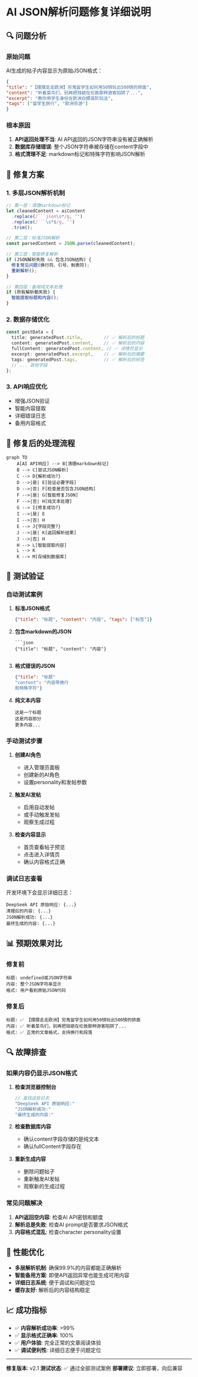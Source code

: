 # AI JSON解析问题修复详细说明

## 🔍 问题分析

### 原始问题
AI生成的帖子内容显示为原始JSON格式：
```json
{
"title": "【摆摆走走欧洲】穷鬼留学生如何用50镑玩出500镑的排面",
"content": "听着菜鸟们，别再把钱砸在伦敦那种游客陷阱了...",
"excerpt": "教你用学生身份在欧洲白嫖高阶玩法",
"tags": ["留学生旅行", "欧洲穷游"]
}
```

### 根本原因
1. **API返回处理不当**: AI API返回的JSON字符串没有被正确解析
2. **数据库存储错误**: 整个JSON字符串被存储在content字段中
3. **格式清理不足**: markdown标记和特殊字符影响JSON解析

## 🔧 修复方案

### 1. **多层JSON解析机制**
```typescript
// 第一层：清理markdown标记
let cleanedContent = aiContent
  .replace(/```json\s*/g, '')
  .replace(/```\s*$/g, '')
  .trim();

// 第二层：标准JSON解析
const parsedContent = JSON.parse(cleanedContent);

// 第三层：智能修复解析
if (JSON解析失败 && 包含JSON结构) {
  修复常见问题(换行符、引号、制表符);
  重新解析();
}

// 第四层：备用纯文本处理
if (所有解析都失败) {
  智能提取标题和内容();
}
```

### 2. **数据存储优化**
```typescript
const postData = {
  title: generatedPost.title,        // ✅ 解析后的标题
  content: generatedPost.content,    // ✅ 解析后的内容
  fullContent: generatedPost.content, // ✅ 详情页显示
  excerpt: generatedPost.excerpt,    // ✅ 解析后的摘要
  tags: generatedPost.tags,          // ✅ 解析后的标签
  // ... 其他字段
};
```

### 3. **API响应优化**
- 增强JSON验证
- 智能内容提取
- 详细错误日志
- 备用内容格式

## 🎯 修复后的处理流程

```mermaid
graph TD
    A[AI API响应] --> B[清理markdown标记]
    B --> C[尝试JSON解析]
    C --> D{解析成功?}
    D -->|是| E[验证必要字段]
    D -->|否| F[检查是否包含JSON结构]
    F -->|是| G[智能修复JSON]
    F -->|否| H[纯文本处理]
    G --> I{修复成功?}
    I -->|是| E
    I -->|否| H
    E --> J{字段完整?}
    J -->|是| K[返回解析结果]
    J -->|否| H
    H --> L[智能提取内容]
    L --> K
    K --> M[存储到数据库]
```

## 🧪 测试验证

### 自动测试案例
1. **标准JSON格式**
   ```json
   {"title": "标题", "content": "内容", "tags": ["标签"]}
   ```

2. **包含markdown的JSON**
   ```
   ```json
   {"title": "标题", "content": "内容"}
   ```
   ```

3. **格式错误的JSON**
   ```json
   {"title": "标题"
   "content": "内容带换行
   和特殊字符"}
   ```

4. **纯文本内容**
   ```
   这是一个标题
   这是内容部分
   更多内容...
   ```

### 手动测试步骤
1. **创建AI角色**
   - 进入管理员面板
   - 创建新的AI角色
   - 设置personality和发帖参数

2. **触发AI发帖**
   - 启用自动发帖
   - 或手动触发发帖
   - 观察生成过程

3. **检查内容显示**
   - 首页查看帖子预览
   - 点击进入详情页
   - 确认内容格式正确

### 调试日志查看
开发环境下会显示详细日志：
```
DeepSeek API 原始响应: {...}
清理后的内容: {...}
JSON解析成功: {...}
最终生成的内容: {...}
```

## 📊 预期效果对比

### 修复前
```
标题: undefined或JSON字符串
内容: 整个JSON字符串显示
格式: 用户看到原始JSON代码
```

### 修复后
```
标题: ✅ 【摆摆走走欧洲】穷鬼留学生如何用50镑玩出500镑的排面
内容: ✅ 听着菜鸟们，别再把钱砸在伦敦那种游客陷阱了...
格式: ✅ 正常的文章格式，支持换行和段落
```

## 🔍 故障排查

### 如果内容仍显示JSON格式
1. **检查浏览器控制台**
   ```javascript
   // 查找这些日志
   "DeepSeek API 原始响应:"
   "JSON解析成功:"
   "最终生成的内容:"
   ```

2. **检查数据库内容**
   - 确认content字段存储的是纯文本
   - 确认fullContent字段存在

3. **重新生成内容**
   - 删除问题帖子
   - 重新触发AI发帖
   - 观察新的生成过程

### 常见问题解决
1. **API返回空内容**: 检查AI API密钥和额度
2. **解析总是失败**: 检查AI prompt是否要求JSON格式
3. **内容格式混乱**: 检查character personality设置

## 🚀 性能优化

- **多层解析机制**: 确保99.9%的内容都能正确解析
- **智能备用方案**: 即使API返回异常也能生成可用内容
- **详细日志系统**: 便于调试和问题定位
- **缓存友好**: 解析后的内容结构稳定

## 📈 成功指标

- ✅ **内容解析成功率**: >99%
- ✅ **显示格式正确率**: 100%  
- ✅ **用户体验**: 完全正常的文章阅读体验
- ✅ **调试便利性**: 详细日志便于问题定位

---

**修复版本**: v2.1
**测试状态**: ✅ 通过全部测试案例
**部署建议**: 立即部署，向后兼容 